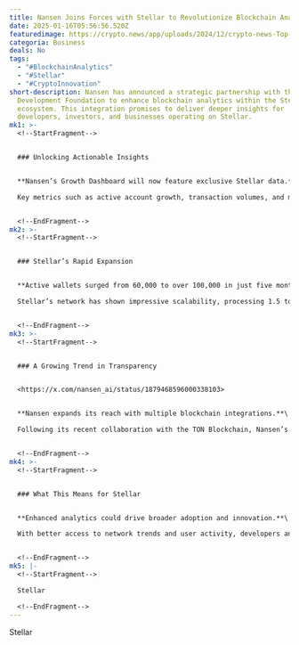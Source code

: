 ```yaml
---
title: Nansen Joins Forces with Stellar to Revolutionize Blockchain Analytics
date: 2025-01-16T05:56:56.520Z
featuredimage: https://crypto.news/app/uploads/2024/12/crypto-news-Top-five-blockchain-analytics-trends-for-2025-option04-1380x820.webp
categoria: Business
deals: No
tags:
  - "#BlockchainAnalytics"
  - "#Stellar"
  - "#CryptoInnovation"
short-description: Nansen has announced a strategic partnership with the Stellar
  Development Foundation to enhance blockchain analytics within the Stellar
  ecosystem. This integration promises to deliver deeper insights for
  developers, investors, and businesses operating on Stellar.
mk1: >-
  <!--StartFragment-->


  ### Unlocking Actionable Insights


  **Nansen’s Growth Dashboard will now feature exclusive Stellar data.**\

  Key metrics such as active account growth, transaction volumes, and major network participants will be accessible, empowering users with real-time insights to make smarter decisions within Stellar’s fast-growing network.


  <!--EndFragment-->
mk2: >-
  <!--StartFragment-->


  ### Stellar’s Rapid Expansion


  **Active wallets surged from 60,000 to over 100,000 in just five months.**\

  Stellar’s network has shown impressive scalability, processing 1.5 to 2.4 million daily transactions. Major players like Binance, Coinbase, TMM, and Syklo are driving this momentum, showcasing both institutional and grassroots engagement.


  <!--EndFragment-->
mk3: >-
  <!--StartFragment-->


  ### A Growing Trend in Transparency


  <https://x.com/nansen_ai/status/1879468596000338103>


  **Nansen expands its reach with multiple blockchain integrations.**\

  Following its recent collaboration with the TON Blockchain, Nansen’s partnership with Stellar highlights its commitment to increasing transparency and providing meaningful data across diverse blockchain networks.


  <!--EndFragment-->
mk4: >-
  <!--StartFragment-->


  ### What This Means for Stellar


  **Enhanced analytics could drive broader adoption and innovation.**\

  With better access to network trends and user activity, developers and investors can capitalize on new opportunities, pushing Stellar closer to mainstream adoption in cross-border finance.


  <!--EndFragment-->
mk5: |-
  <!--StartFragment-->

  Stellar

  <!--EndFragment-->
---
```

<!--StartFragment-->

Stellar

<!--EndFragment-->